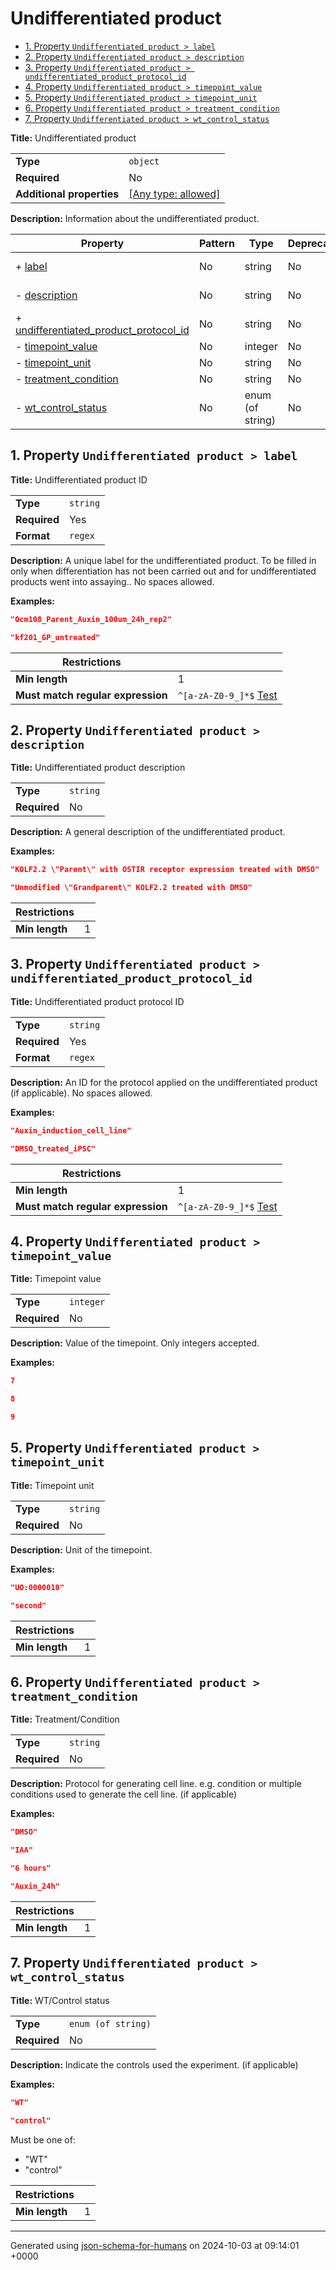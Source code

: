 # Undifferentiated product

- [1. Property `Undifferentiated product > label`](#label)
- [2. Property `Undifferentiated product > description`](#description)
- [3. Property `Undifferentiated product > undifferentiated_product_protocol_id`](#undifferentiated_product_protocol_id)
- [4. Property `Undifferentiated product > timepoint_value`](#timepoint_value)
- [5. Property `Undifferentiated product > timepoint_unit`](#timepoint_unit)
- [6. Property `Undifferentiated product > treatment_condition`](#treatment_condition)
- [7. Property `Undifferentiated product > wt_control_status`](#wt_control_status)

**Title:** Undifferentiated product

|                           |                                                                           |
| ------------------------- | ------------------------------------------------------------------------- |
| **Type**                  | `object`                                                                  |
| **Required**              | No                                                                        |
| **Additional properties** | [[Any type: allowed]](# "Additional Properties of any type are allowed.") |

**Description:** Information about the undifferentiated product.

| Property                                                                         | Pattern | Type             | Deprecated | Definition | Title/Description                    |
| -------------------------------------------------------------------------------- | ------- | ---------------- | ---------- | ---------- | ------------------------------------ |
| + [label](#label )                                                               | No      | string           | No         | -          | Undifferentiated product ID          |
| - [description](#description )                                                   | No      | string           | No         | -          | Undifferentiated product description |
| + [undifferentiated_product_protocol_id](#undifferentiated_product_protocol_id ) | No      | string           | No         | -          | Undifferentiated product protocol ID |
| - [timepoint_value](#timepoint_value )                                           | No      | integer          | No         | -          | Timepoint value                      |
| - [timepoint_unit](#timepoint_unit )                                             | No      | string           | No         | -          | Timepoint unit                       |
| - [treatment_condition](#treatment_condition )                                   | No      | string           | No         | -          | Treatment/Condition                  |
| - [wt_control_status](#wt_control_status )                                       | No      | enum (of string) | No         | -          | WT/Control status                    |

## <a name="label"></a>1. Property `Undifferentiated product > label`

**Title:** Undifferentiated product ID

|              |          |
| ------------ | -------- |
| **Type**     | `string` |
| **Required** | Yes      |
| **Format**   | `regex`  |

**Description:** A unique label for the undifferentiated product. To be filled in only when differentiation has not been carried out and for undifferentiated products went into assaying.. No spaces allowed.

**Examples:** 

```json
"Ocm108_Parent_Auxin_100um_24h_rep2"
```

```json
"kf201_GP_untreated"
```

| Restrictions                      |                                                                                                                                         |
| --------------------------------- | --------------------------------------------------------------------------------------------------------------------------------------- |
| **Min length**                    | 1                                                                                                                                       |
| **Must match regular expression** | ```^[a-zA-Z0-9_]*$``` [Test](https://regex101.com/?regex=%5E%5Ba-zA-Z0-9_%5D%2A%24&testString=%22Ocm108_Parent_Auxin_100um_24h_rep2%22) |

## <a name="description"></a>2. Property `Undifferentiated product > description`

**Title:** Undifferentiated product description

|              |          |
| ------------ | -------- |
| **Type**     | `string` |
| **Required** | No       |

**Description:** A general description of the undifferentiated product.

**Examples:** 

```json
"KOLF2.2 \"Parent\" with OSTIR receptor expression treated with DMSO"
```

```json
"Unmodified \"Grandparent\" KOLF2.2 treated with DMSO"
```

| Restrictions   |   |
| -------------- | - |
| **Min length** | 1 |

## <a name="undifferentiated_product_protocol_id"></a>3. Property `Undifferentiated product > undifferentiated_product_protocol_id`

**Title:** Undifferentiated product protocol ID

|              |          |
| ------------ | -------- |
| **Type**     | `string` |
| **Required** | Yes      |
| **Format**   | `regex`  |

**Description:** An ID for the protocol applied on the undifferentiated product (if applicable). No spaces allowed.

**Examples:** 

```json
"Auxin_induction_cell_line"
```

```json
"DMSO_treated_iPSC"
```

| Restrictions                      |                                                                                                                                |
| --------------------------------- | ------------------------------------------------------------------------------------------------------------------------------ |
| **Min length**                    | 1                                                                                                                              |
| **Must match regular expression** | ```^[a-zA-Z0-9_]*$``` [Test](https://regex101.com/?regex=%5E%5Ba-zA-Z0-9_%5D%2A%24&testString=%22Auxin_induction_cell_line%22) |

## <a name="timepoint_value"></a>4. Property `Undifferentiated product > timepoint_value`

**Title:** Timepoint value

|              |           |
| ------------ | --------- |
| **Type**     | `integer` |
| **Required** | No        |

**Description:** Value of the timepoint. Only integers accepted.

**Examples:** 

```json
7
```

```json
8
```

```json
9
```

## <a name="timepoint_unit"></a>5. Property `Undifferentiated product > timepoint_unit`

**Title:** Timepoint unit

|              |          |
| ------------ | -------- |
| **Type**     | `string` |
| **Required** | No       |

**Description:** Unit of the timepoint.

**Examples:** 

```json
"UO:0000010"
```

```json
"second"
```

| Restrictions   |   |
| -------------- | - |
| **Min length** | 1 |

## <a name="treatment_condition"></a>6. Property `Undifferentiated product > treatment_condition`

**Title:** Treatment/Condition

|              |          |
| ------------ | -------- |
| **Type**     | `string` |
| **Required** | No       |

**Description:** Protocol for generating cell line. e.g. condition or multiple conditions used to generate the cell line. (if applicable)

**Examples:** 

```json
"DMSO"
```

```json
"IAA"
```

```json
"6 hours"
```

```json
"Auxin_24h"
```

| Restrictions   |   |
| -------------- | - |
| **Min length** | 1 |

## <a name="wt_control_status"></a>7. Property `Undifferentiated product > wt_control_status`

**Title:** WT/Control status

|              |                    |
| ------------ | ------------------ |
| **Type**     | `enum (of string)` |
| **Required** | No                 |

**Description:** Indicate the controls used the experiment. (if applicable)

**Examples:** 

```json
"WT"
```

```json
"control"
```

Must be one of:
* "WT"
* "control"

| Restrictions   |   |
| -------------- | - |
| **Min length** | 1 |

----------------------------------------------------------------------------------------------------------------------------
Generated using [json-schema-for-humans](https://github.com/coveooss/json-schema-for-humans) on 2024-10-03 at 09:14:01 +0000